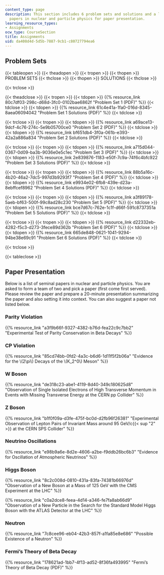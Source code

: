 ```yaml
---
content_type: page
description: This section includes 6 problem sets and solutions and a list of seminal
  papers in nuclear and particle physics for paper presentation.
learning_resource_types:
- Assignments
ocw_type: CourseSection
title: Assignments
uid: da408d4d-5d5b-7887-9cb1-c80727794ea6
---
```


Problem Sets
------------

{{< tableopen >}}
{{< theadopen >}}
{{< tropen >}}
{{< thopen >}}
PROBLEM SETS
{{< thclose >}}
{{< thopen >}}
SOLUTIONS
{{< thclose >}}

{{< trclose >}}

{{< theadclose >}}
{{< tropen >}}
{{< tdopen >}}
{{% resource_link 80c7df03-298c-d68d-3fc0-0102bae6862f "Problem Set 1 (PDF)" %}}
{{< tdclose >}}
{{< tdopen >}}
{{% resource_link 61c4e41a-1fa0-016d-8345-8aea06094042 "Problem Set 1 Solutions (PDF)" %}}
{{< tdclose >}}

{{< trclose >}}
{{< tropen >}}
{{< tdopen >}}
{{% resource_link a69ace13-9dcf-4c76-274c-5e9b05700ce0 "Problem Set 2 (PDF)" %}}
{{< tdclose >}}
{{< tdopen >}}
{{% resource_link bf651db4-3f0a-061b-e393-42a2a886a834 "Problem Set 2 Solutions (PDF)" %}}
{{< tdclose >}}

{{< trclose >}}
{{< tropen >}}
{{< tdopen >}}
{{% resource_link a715d044-0367-0d09-ba3b-9036e0e5c1ec "Problem Set 3 (PDF)" %}}
{{< tdclose >}}
{{< tdopen >}}
{{% resource_link 2e839876-1183-e50f-7c9a-74f6c4bfc922 "Problem Set 3 Solutions (PDF)" %}}
{{< tdclose >}}

{{< trclose >}}
{{< tropen >}}
{{< tdopen >}}
{{% resource_link 88b5a16c-4b20-46a2-7dc5-997d3b9293f7 "Problem Set 4 (PDF)" %}}
{{< tdclose >}}
{{< tdopen >}}
{{% resource_link e9934e02-6fb8-439e-d23a-8ebffcef8962 "Problem Set 4 Solutions (PDF)" %}}
{{< tdclose >}}

{{< trclose >}}
{{< tropen >}}
{{< tdopen >}}
{{% resource_link a3f89178-5aeb-bf63-500f-99c8ad28c230 "Problem Set 5 (PDF)" %}}
{{< tdclose >}}
{{< tdopen >}}
{{% resource_link bce7d67c-762e-1c1f-d66f-591c8737351a "Problem Set 5 Solutions (PDF)" %}}
{{< tdclose >}}

{{< trclose >}}
{{< tropen >}}
{{< tdopen >}}
{{% resource_link d22332eb-4282-f5c3-d273-3fece89d362b "Problem Set 6 (PDF)" %}}
{{< tdclose >}}
{{< tdopen >}}
{{% resource_link 665de848-0621-1041-9294-94be38e69c91 "Problem Set 6 Solutions (PDF)" %}}
{{< tdclose >}}

{{< trclose >}}

{{< tableclose >}}

Paper Presentation
------------------

Below is a list of seminal papers in nuclear and particle physics. You are asked to form a team of two and pick a paper (first come first served). Please review the paper and prepare a 20-minute presentation summarizing the paper and also setting it into context. You can also suggest a paper not listed below.

### Parity Violation

{{% resource_link "a3f9b66f-9327-4382-b76d-fea22c9c7bb2" "Experimental Test of Parity Conservation in Beta Decays" %}}

### CP Violation

{{% resource_link "85cd74bb-0fd2-4a3c-b6d6-1d11f5f2b06a" "Evidence for the \\(2\\pi\\) Decays of the \\(K\_2^0\\) Meson" %}}

### W Boson

{{% resource_link "de318c23-abe1-4119-8d40-349c180625d8" "Observation of Single Isolated Electrons of High Transverse Momentum in Events with Missing Transverse Energy at the CERN pp Collider" %}}

### Z Boson

{{% resource_link "b1f0f09a-d3fe-475f-bc0d-d2fb96f26381" "Experimental Observation of Lepton Pairs of Invariant Mass around 95 GeV/c{{< sup \"2\" >}} at the CERN SPS Collider" %}}

### Neutrino Oscillations

{{% resource_link "e98b9a6e-8d2e-4606-a2be-f9ddb26bc6b3" "Evidence for Oscillation of Atmospheric Neutrinos" %}}

### Higgs Boson

{{% resource_link "8c2c008d-0810-431a-83fa-74381b66976d" "Observation of a New Boson at a Mass of 125 GeV with the CMS Experiment at the LHC" %}}

{{% resource_link "c0a2dce8-feea-4d14-a346-fe7fa8ab66d9" "Observation of a New Particle in the Search for the Standard Model Higgs Boson with the ATLAS Detector at the LHC" %}}

### Neutron

{{% resource_link "7c8cee96-eb04-42b3-857f-a1fa85e8e686" "Possible Existence of a Neutron" %}}

### Fermi’s Theory of Beta Decay

{{% resource_link "178621ad-1bb7-4f13-ad52-8f36fa493995" "Fermi’s Theory of Beta Decay (PDF)" %}}